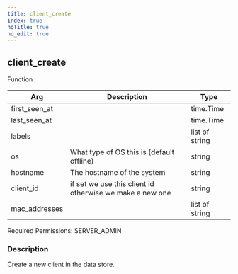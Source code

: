 ```yaml
---
title: client_create
index: true
noTitle: true
no_edit: true
---
```




<div class="vql_item"></div>


## client_create
<span class='vql_type label label-warning pull-right page-header'>Function</span>



<div class="vqlargs"></div>

Arg | Description | Type
----|-------------|-----
first_seen_at||time.Time
last_seen_at||time.Time
labels||list of string
os|What type of OS this is (default offline)|string
hostname|The hostname of the system|string
client_id|if set we use this client id otherwise we make a new one|string
mac_addresses||list of string

Required Permissions: 
<span class="linkcolour label label-success">SERVER_ADMIN</span>

### Description

Create a new client in the data store.

